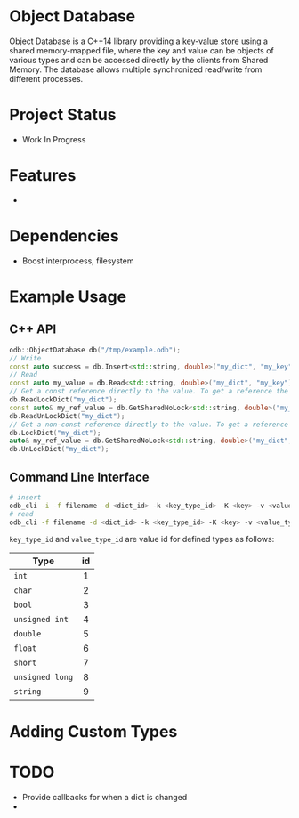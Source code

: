 # Object Database

Object Database is a C++14 library providing a [key-value store](https://en.wikipedia.org/wiki/Key%E2%80%93value_database) using a shared memory-mapped file, where the key and value can be objects of various types and can be accessed directly by the clients from Shared Memory. The database allows multiple synchronized read/write from different processes.

# Project Status
  - Work In Progress

# Features
  - 

# Dependencies
   - Boost interprocess, filesystem

# Example Usage
## C++ API
```cpp
odb::ObjectDatabase db("/tmp/example.odb");
// Write
const auto success = db.Insert<std::string, double>("my_dict", "my_key", 49.5);
// Read
const auto my_value = db.Read<std::string, double>("my_dict", "my_key");
// Get a const reference directly to the value. To get a reference the client has to lock the dict for the lifetime of the reference
db.ReadLockDict("my_dict");
const auto& my_ref_value = db.GetSharedNoLock<std::string, double>("my_dict", "my_key");
db.ReadUnLockDict("my_dict");
// Get a non-const reference directly to the value. To get a reference the client has to lock the dict for the lifetime of the reference
db.LockDict("my_dict");
auto& my_ref_value = db.GetSharedNoLock<std::string, double>("my_dict", "my_key");
db.UnLockDict("my_dict");
```
## Command Line Interface
```bash
# insert
odb_cli -i -f filename -d <dict_id> -k <key_type_id> -K <key> -v <value_type_id> -V <value>
# read
odb_cli -f filename -d <dict_id> -k <key_type_id> -K <key> -v <value_type_id>
```
`key_type_id` and `value_type_id` are value id for defined types as follows:

|  Type | id  |
|---|:-:|
|  `int` | 1  |
| `char`  | 2 |
|  `bool` | 3 |
| `unsigned int` | 4 |
| `double` | 5 |
| `float` | 6 |
| `short` | 7 |
| `unsigned long` | 8|
|  `string` | 9  |

# Adding Custom Types

# TODO
- Provide callbacks for when a dict is changed
- 